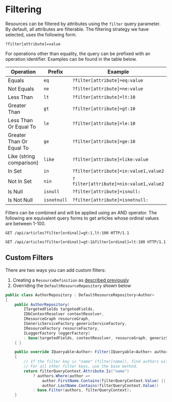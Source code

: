 # Filtering

Resources can be filtered by attributes using the `filter` query parameter.
By default, all attributes are filterable.
The filtering strategy we have selected, uses the following form.

```
?filter[attribute]=value
```

For operations other than equality, the query can be prefixed with an operation identifier.
Examples can be found in the table below.

| Operation                     | Prefix         | Example                                  |
|-------------------------------|---------------|------------------------------------------|
| Equals                        | `eq`          | `?filter[attribute]=eq:value`             |
| Not Equals                    | `ne`          | `?filter[attribute]=ne:value`             |
| Less Than                     | `lt`          | `?filter[attribute]=lt:10`                |
| Greater Than                  | `gt`          | `?filter[attribute]=gt:10`                |
| Less Than Or Equal To         | `le`          | `?filter[attribute]=le:10`                |
| Greater Than Or Equal To      | `ge`          | `?filter[attribute]=ge:10`                |
| Like (string comparison)      | `like`        | `?filter[attribute]=like:value`           |
| In Set                        | `in`          | `?filter[attribute]=in:value1,value2`     |
| Not In Set                    | `nin`         | `?filter[attribute]=nin:value1,value2`    |
| Is Null                       | `isnull`      | `?filter[attribute]=isnull:`              |
| Is Not Null                   | `isnotnull`   | `?filter[attribute]=isnotnull:`           |

Filters can be combined and will be applied using an AND operator.
The following are equivalent query forms to get articles whose ordinal values are between 1-100.

```http
GET /api/articles?filter[ordinal]=gt:1,lt:100 HTTP/1.1
```
```http
GET /api/articles?filter[ordinal]=gt:1&filter[ordinal]=lt:100 HTTP/1.1
```

## Custom Filters

There are two ways you can add custom filters:

1. Creating a `ResourceDefinition` as [described previously](~/usage/resources/resource-definitions.html#custom-query-filters)
2. Overriding the `DefaultResourceRepository` shown below

```c#
public class AuthorRepository : DefaultResourceRepository<Author>
{
    public AuthorRepository(
        ITargetedFields targetedFields,
        IDbContextResolver contextResolver,
        IResourceGraph resourceGraph,
        IGenericServiceFactory genericServiceFactory,
        IResourceFactory resourceFactory,
        ILoggerFactory loggerFactory)
        : base(targetedFields, contextResolver, resourceGraph, genericServiceFactory, resourceFactory, loggerFactory)
    { }

    public override IQueryable<Author> Filter(IQueryable<Author> authors, FilterQueryContext filterQueryContext)
    {
        // If the filter key is "name" (filter[name]), find authors with matching first or last names.
        // For all other filter keys, use the base method.
        return filterQueryContext.Attribute.Is("name")
            ? authors.Where(author =>
                author.FirstName.Contains(filterQueryContext.Value) ||
                author.LastName.Contains(filterQueryContext.Value))
            : base.Filter(authors, filterQueryContext);
    }
```
